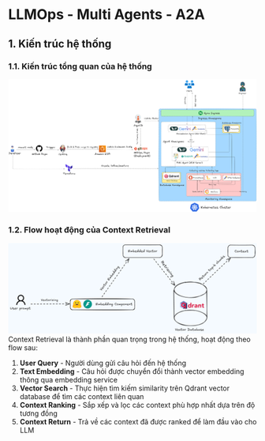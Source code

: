 # LLMOps - Multi Agents - A2A 

## 1. Kiến trúc hệ thống

### 1.1. Kiến trúc tổng quan của hệ thống
![Alt text](images/architecture_multi_agents.png "Kiến trúc tổng quan của hệ thống")

### 1.2. Flow hoạt động của Context Retrieval
![Alt text](images/context_retrieval.png "Flow hoạt động của Context Retrieval")
Context Retrieval là thành phần quan trọng trong hệ thống, hoạt động theo flow sau:
1. **User Query** - Người dùng gửi câu hỏi đến hệ thống
2. **Text Embedding** - Câu hỏi được chuyển đổi thành vector embedding thông qua embedding service
3. **Vector Search** - Thực hiện tìm kiếm similarity trên Qdrant vector database để tìm các context liên quan
4. **Context Ranking** - Sắp xếp và lọc các context phù hợp nhất dựa trên độ tương đồng
5. **Context Return** - Trả về các context đã được ranked để làm đầu vào cho LLM

